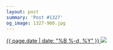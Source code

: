 ```yaml
---
layout: post
summary: 'Post #1327'
og_image: 1327-960.jpg
---
```


<p>
 <time>
  <a href="/1327">
   {{ page.date | date: "%B %-d, %Y" }}
  </a>
 </time>
 <a href="/1327">
  <img data-taken="3/21/2021" sizes="(min-width: 700px) 50vw, calc(100vw - 2rem)" src="{{ site.assets_url }}/1327-480.jpg" srcset="{{ site.assets_url }}/1327-240.jpg 240w, {{ site.assets_url }}/1327-480.jpg 480w, {{ site.assets_url }}/1327-720.jpg 720w, {{ site.assets_url }}/1327-960.jpg 960w"/>
 </a>
</p>

